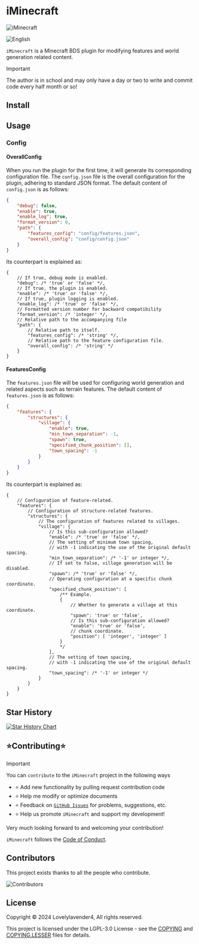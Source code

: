 # iMinecraft

![iMinecraft](https://socialify.git.ci/Lovelylavender4/Minecraft/image?description=1&font=Raleway&forks=1&issues=1&language=1&name=1&owner=1&pattern=Circuit%20Board&pulls=1&stargazers=1&theme=Auto)

![English](https://img.shields.io/badge/English-inactive?style=for-the-badge)

`iMinecraft` is a Minecraft BDS plugin for modifying features and world generation related content.

> [!IMPORTANT]
>
> The author is in school and may only have a day or two to write and commit code every half month or so!

## Install

## Usage

### Config

#### OverallConfig

When you run the plugin for the first time, it will generate its corresponding configuration file.
The `config.json` file is the overall configuration for the plugin, adhering to standard JSON format.
The default content of `config.json` is as follows:

```json
{
    "debug": false,
    "enable": true,
    "enable_log": true,
    "format_version": 0,
    "path": {
        "features_config": "config/features.json",
        "overall_config": "config/config.json"
    }
}
```

Its counterpart is explained as:

```jsonc
{
    // If true, debug mode is enabled.
    "debug": /* 'true' or 'false' */,
    // If true, the plugin is enabled.
    "enable": /* 'true' or 'false' */,
    // If true, plugin logging is enabled.
    "enable_log": /* 'true' or 'false' */,
    // Formatted version number for backward compatibility
    "format_version": /* 'integer' */,
    // Relative path to the accompanying file
    "path": {
        // Relative path to itself.
        "features_config": /* 'string' */,
        // Relative path to the feature configuration file.
        "overall_config": /* 'string' */
    }
}
```

#### FeaturesConfig

The `features.json` file will be used for configuring world generation and related aspects such as terrain features.
The default content of `features.json` is as follows:

```json
{
    "features": {
        "structures": {
            "village": {
                "enable": true,
                "min_town_separation": -1,
                "spawn": true,
                "specified_chunk_position": [],
                "town_spacing": -1
            }
        }
    }
}
```

Its counterpart is explained as:

```jsonc
{
    // Configuration of feature-related.
    "features": {
        // Configuration of structure-related features.
        "structures": {
            // The configuration of features related to villages.
            "village": {
                // Is this sub-configuration allowed?
                "enable": /* 'true' or 'false' */,
                // The setting of minimum town spacing,
                // with -1 indicating the use of the original default spacing.
                "min_town_separation": /* '-1' or integer */,
                // If set to false, village generation will be disabled.
                "spawn": /* 'true' or 'false' */,
                // Operating configuration at a specific chunk coordinate.
                "specified_chunk_position": [
                    /** Example.
                    {
                        // Whether to generate a village at this coordinate.
                        "spawn": 'true' or 'false',
                        // Is this sub-configuration allowed?
                        "enable": 'true' or 'false',
                        // chunk coordinate.
                        "position": [ 'integer', 'integer' ]
                    }
                    */
                ],
                // The setting of town spacing,
                // with -1 indicating the use of the original default spacing.
                "town_spacing": /* '-1' or integer */
            }
        }
    }
}
```

## Star History

[![Star History Chart](https://api.star-history.com/svg?repos=Lovelylavender4/Minecraft&type=Date)](https://star-history.com/#Lovelylavender4/Minecraft&Date)

## ⭐Contributing⭐

> [!IMPORTANT]
>
> You can ``contribute`` to the `iMinecraft` project in the following ways
>
> - ⭐ Add new functionality by pulling request contribution code
> - ⭐ Help me modify or optimize documents
> - ⭐ Feedback on [`GitHub Issues`](https://github.com/Lovelylavender4/Minecraft/issues) for problems, suggestions, etc.
> - ⭐ Help us promote `iMinecraft` and support my development!
>
> Very much looking forward to and welcoming your contribution!

`iMinecraft` follows the [Code of Conduct](https://www.contributor-covenant.org/version/2/1/code_of_conduct/).

## Contributors

This project exists thanks to all the people who contribute.

![Contributors](https://contrib.rocks/image?repo=Lovelylavender4/Minecraft)

## License

Copyright © 2024 Lovelylavender4, All rights reserved.

This project is licensed under the LGPL-3.0 License - see the [COPYING](COPYING) and [COPYING.LESSER](COPYING.LESSER) files for details.

